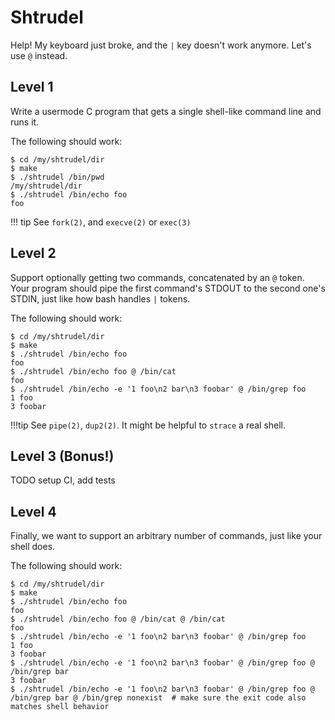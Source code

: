 # Shtrudel

Help! My keyboard just broke, and the `|` key doesn't work anymore. Let's use `@` instead.

## Level 1

Write a usermode C program that gets a single shell-like command line and runs it.

The following should work:
```
$ cd /my/shtrudel/dir
$ make
$ ./shtrudel /bin/pwd
/my/shtrudel/dir
$ ./shtrudel /bin/echo foo
foo
```

!!! tip
    See `fork(2)`, and `execve(2)` or `exec(3)`

## Level 2

Support optionally getting two commands, concatenated by an `@` token.
Your program should pipe the first command's STDOUT to the second one's STDIN, just like how bash handles `|` tokens.

The following should work:
```
$ cd /my/shtrudel/dir
$ make
$ ./shtrudel /bin/echo foo
foo
$ ./shtrudel /bin/echo foo @ /bin/cat
foo
$ ./shtrudel /bin/echo -e '1 foo\n2 bar\n3 foobar' @ /bin/grep foo
1 foo
3 foobar
```

!!!tip
    See `pipe(2)`, `dup2(2)`. It might be helpful to `strace` a real shell.

## Level 3 (Bonus!)
TODO setup CI, add tests

## Level 4
Finally, we want to support an arbitrary number of commands, just like your shell does.

The following should work:
```
$ cd /my/shtrudel/dir
$ make
$ ./shtrudel /bin/echo foo
foo
$ ./shtrudel /bin/echo foo @ /bin/cat @ /bin/cat
foo
$ ./shtrudel /bin/echo -e '1 foo\n2 bar\n3 foobar' @ /bin/grep foo
1 foo
3 foobar
$ ./shtrudel /bin/echo -e '1 foo\n2 bar\n3 foobar' @ /bin/grep foo @ /bin/grep bar
3 foobar
$ ./shtrudel /bin/echo -e '1 foo\n2 bar\n3 foobar' @ /bin/grep foo @ /bin/grep bar @ /bin/grep nonexist  # make sure the exit code also matches shell behavior
```
